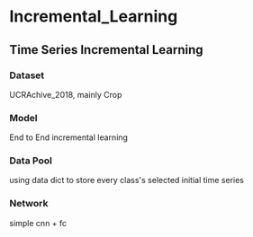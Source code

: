 # Incremental_Learning

## Time Series Incremental Learning

### Dataset

UCRAchive_2018, mainly Crop

### Model

End to End incremental learning

### Data Pool

using data dict to store every class's selected initial time series

### Network

simple cnn + fc

